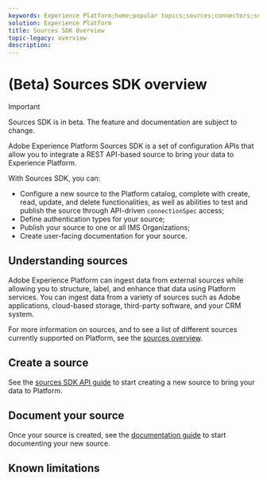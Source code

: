 ```yaml
---
keywords: Experience Platform;home;popular topics;sources;connectors;source connectors;sources sdk;sdk;SDK
solution: Experience Platform
title: Sources SDK Overview
topic-legacy: overview
description:
---
```

# (Beta) Sources SDK overview

>[!IMPORTANT]
>
>Sources SDK is in beta. The feature and documentation are subject to change.

Adobe Experience Platform Sources SDK is a set of configuration APIs that allow you to integrate a REST API-based source to bring your data to Experience Platform.

With Sources SDK, you can:

* Configure a new source to the Platform catalog, complete with create, read, update, and delete functionalities, as well as abilities to test and publish the source through API-driven `connectionSpec` access;
* Define authentication types for your source;
* Publish your source to one or all IMS Organizations;
* Create user-facing documentation for your source.

## Understanding sources

Adobe Experience Platform can ingest data from external sources while allowing you to structure, label, and enhance that data using Platform services. You can ingest data from a variety of sources such as Adobe applications, cloud-based storage, third-party software, and your CRM system.

For more information on sources, and to see a list of different sources currently supported on Platform, see the [sources overview](../home.md).

## Create a source

See the [sources SDK API guide](./api/getting-started.md) to start creating a new source to bring your data to Platform.

## Document your source

Once your source is created, see the [documentation guide](./documentation/overview.md) to start documenting your new source.

## Known limitations